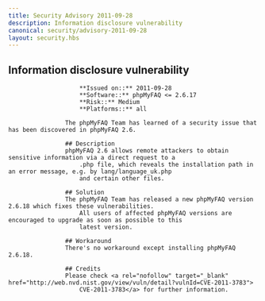 ```yaml
---
title: Security Advisory 2011-09-28
description: Information disclosure vulnerability
canonical: security/advisory-2011-09-28
layout: security.hbs
---
```


## Information disclosure vulnerability

                        **Issued on::** 2011-09-28
                        **Software::** phpMyFAQ <= 2.6.17
                        **Risk::** Medium
                        **Platforms::** all

                    The phpMyFAQ Team has learned of a security issue that has been discovered in phpMyFAQ 2.6.

                    ## Description
                    phpMyFAQ 2.6 allows remote attackers to obtain sensitive information via a direct request to a
                        .php file, which reveals the installation path in an error message, e.g. by lang/language_uk.php
                        and certain other files.

                    ## Solution
                    The phpMyFAQ Team has released a new phpMyFAQ version 2.6.18 which fixes these vulnerabilities.
                        All users of affected phpMyFAQ versions are encouraged to upgrade as soon as possible to this
                        latest version.

                    ## Workaround
                    There's no workaround except installing phpMyFAQ 2.6.18.

                    ## Credits
                    Please check <a rel="nofollow" target="_blank" href="http://web.nvd.nist.gov/view/vuln/detail?vulnId=CVE-2011-3783">
                        CVE-2011-3783</a> for further information.
